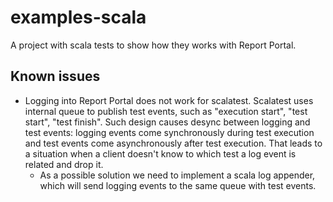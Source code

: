 # examples-scala
A project with scala tests to show how they works with Report Portal.
## Known issues
* Logging into Report Portal does not work for scalatest. Scalatest uses internal 
queue to publish test events, such as "execution start", "test start", "test finish".
Such design causes desync between logging and test events: logging events come
synchronously during test execution and test events come asynchronously after test 
execution. That leads to a situation when a client doesn't know to which test a log
event is related and drop it. 
  * As a possible solution we need to implement a scala log appender, which will
  send logging events to the same queue with test events.
